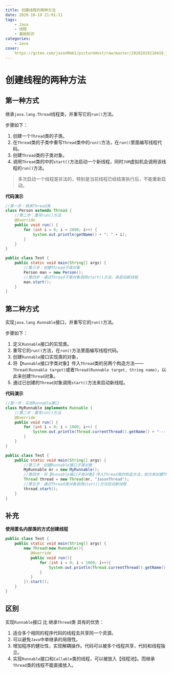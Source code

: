 ```yaml
---
title: 创建线程的两种方法
date: 2020-10-19 21:01:11
tags:
	- Java
	- 线程
	- 基础知识
categories:
	- Java
cover:
	https://gitee.com/jasonM4A1/pictureHost/raw/master/20201019210419.jpg
---
```


# 创建线程的两种方法

## 第一种方式

继承`java.lang.Thread`线程类，并重写它的`run()`方法。

步骤如下：

1. 创建一个`Thread`类的子类。
2. 在`Thread`类的子类中重写`Thread`类中的`run()`方法，在`run()`里面编写线程代码。
3. 创建`Thread`类的子类对象。
4. 调用`Thread`类的中的`start()`方法启动一个新线程，同时`JVM`虚拟机会调用该线程的`run()`方法。

> 多次启动一个线程是非法的，特别是当前线程已经结束执行后，不能重新启动。

**代码演示**

~~~java
//第一步：继承Thread类
class Person extends Thread {
    //第二步：重写run()方法
    @Override
    public void run() {
        for (int i = 0; i < 2000; i++) {
            System.out.println(getName() + ": " + i);
        }
    }
}

public class Test {
    public static void main(String[] args) {
        //第三步：创建Thread子类对象
        Person man = new Person();
        //第四步：通过Thread子类对象调用start()方法，来启动新线程
        man.start();
    }
}
~~~

## 第二种方式

实现`java.lang.Runnable`接口，并重写它的`run()`方法。

步骤如下：

1. 定义`Runnable`接口的实现类。
2. 重写它的`run()`方法，在`run()`方法里面编写线程代码。
3. 创建`Runnable`接口实现类的对象，
4. 将【`Runnable`接口字类对象】传入`Thread`类的另两个构造方法——`Thread(Runnable target)`或者`Thread(Runnable target, String name)`，以此来创建`Thread`对象。
5. 通过已创建的`Thread`对象调用`start()`方法来启动新线程。

**代码演示**

~~~java
//第一步：实现Runnable接口
class MyRunnable implements Runnable {
    //第二步：重写run()方法
    @Override
    public void run() {
        for (int i = 0; i < 1000; i++) {
            System.out.println(Thread.currentThread().getName() + "---------->" + i);
        }
    }
}

public class Test {
    public static void main(String[] args) {
        //第三步：创建Runnable接口子类对象
        MyRunnable mr = new MyRunnable();
        //第四步：将【Runnable接口子类对象】传入Thread类的构造方法，依次来创建Thread对象
        Thread thread = new Thread(mr, "JasonThread");
        //第五步：通过Thread类对象调用start()方法启动新线程
        thread.start();
    }
}
~~~

## 补充

**使用匿名内部类的方式创建线程**

~~~java
public class Test {
    public static void main(String[] args) {
        new Thread(new Runnable(){
           @Override
           public void run(){
               for (int i = 0; i < 1000; i++){
                   System.out.println(Thread.currentThread().getName() + "------>" + i);
               }
           }
        }).start();
    }
}
~~~

## 区别

实现`Runnable`接口 比 继承`Thread`类 具有的优势：

1. 适合多个相同的程序代码的线程去共享同一个资源。
2. 可以避免`Java`中单继承的局限性。
3. 增加程序的健壮性，实现解耦操作。代码可以被多个线程共享，代码和线程独立。
4. 实现`Runnable`接口和`Callable`类的线程，可以被放入【线程池】。而继承`Thread`类的线程不能直接放入。